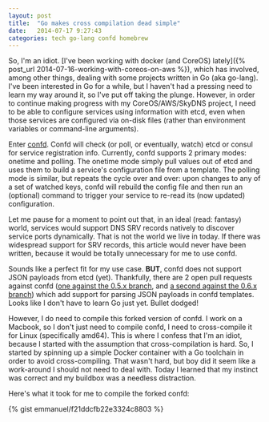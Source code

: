 ```yaml
---
layout: post
title:  "Go makes cross compilation dead simple"
date:   2014-07-17 9:27:43
categories: tech go-lang confd homebrew
---
```


So, I'm an idiot. [I've been working with docker (and CoreOS)
lately]({% post_url 2014-07-16-working-with-coreos-on-aws %}), which has
involved, among other things, dealing with some projects written in Go (aka go-lang). I've been
interested in Go for a while, but I haven't had a pressing need to learn my way
around it, so I've put off taking the plunge. However, in order to continue
making progress with my CoreOS/AWS/SkyDNS project, I need to be able to
configure services using information with etcd, even when those services are
configured via on-disk files (rather than environment variables or command-line
arguments).

Enter [confd](https://github.com/kelseyhightower/confd). Confd will check (or
poll, or eventually, watch) etcd or consul for service registration info.
Currently, confd supports 2 primary modes: onetime and polling. The onetime
mode simply pull values out of etcd and uses them to build a service's
configuration file from a template. The polling mode is similar, but repeats
the cycle over and over: upon changes to any of a set of watched keys, confd
will rebuild the config file and then run an (optional) command to trigger your
service to re-read its (now updated) configuration.

Let me pause for a moment to point out that, in an ideal (read: fantasy) world,
services would support DNS SRV records natively to discover service ports
dynamically. That is not the world we live in today. If there was widespread
support for SRV records, this article would never have been written, because it
would be totally unnecessary for me to use confd.

Sounds like a perfect fit for my use case. **BUT**, confd does not support JSON
payloads from etcd (yet). Thankfully, there are 2 open pull requests against
confd ([one against the 0.5.x
branch](https://github.com/kelseyhightower/confd/pull/101), and [a second
against the 0.6.x branch](https://github.com/kelseyhightower/confd/pull/102))
which add support for parsing JSON payloads in confd templates. Looks like I
don't have to learn Go just yet. Bullet dodged!

However, I do need to compile this forked version of confd. I work on a
Macbook, so I don't just need to compile confd, I need to cross-compile it for
Linux (specifically amd64). This is where I confess that I'm an idiot, because
I started with the assumption that cross-compilation is hard. So, I started by
spinning up a simple Docker container with a Go toolchain in order to avoid
cross-compiling. That wasn't hard, but boy did it seem like a work-around I
should not need to deal with. Today I learned that my instinct was correct and
my buildbox was a needless distraction.

Here's what it took for me to compile the forked confd:

{% gist emmanuel/f21ddcfb22e3324c8803 %}
